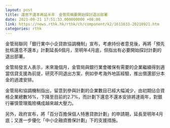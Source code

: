 ```yaml
---
layout: post
title: 還息不還本再延半年　金管局稱要開始探討退出部署
date: 2021-09-21 17:51:33.000000000 +08:00
link: https://news.rthk.hk/rthk/ch/component/k2/1611633-20210921.htm
categories: rthk
---
```


金管局聯同「銀行業中小企貸款協調機制」宣布，考慮持份者意見後，再將「預先批核還息不還本」計劃延長6個月，至明年4月底，但指出有必要開始探討計劃的退出部署。

金管局發言人表示，未來幾個月，金管局與銀行業會確保有需要的企業繼續得到適當信貸支援為前提，研究不同退出方案，例如參考海外地區經驗，推出償還部分本金的過渡安排。

金管局和協調機制指出，留意到參與計劃的企業數目已經大幅減少，由初期佔合資格企業總數16%，下降至目前的2.7%，而計劃下還息不還本安排將達兩年，對銀行審慎管理風險構成越來越大壓力。

另外，政府宣布，將「百分百擔保個人特惠貸款計劃」的申請期，延長至明年4月底；又進一步優化「中小企融資擔保計劃」下的支援措施。

